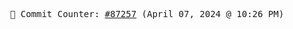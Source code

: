 <p align="center">
    <samp>
        📮 Commit Counter: <a href="https://github.com/Javascript-void0/Javascript-void0/commits/main">#87257</a> (April 07, 2024 @ 10:26 PM)
    </samp>
</p>